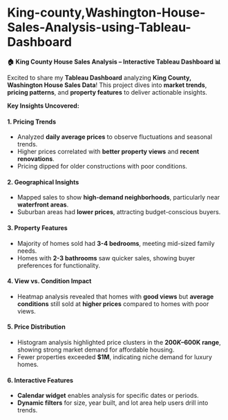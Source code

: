 # King-county,Washington-House-Sales-Analysis-using-Tableau-Dashboard


**🏠 King County House Sales Analysis – Interactive Tableau Dashboard 📊**  

Excited to share my **Tableau Dashboard** analyzing **King County, Washington House Sales Data**! This project dives into **market trends**, **pricing patterns**, and **property features** to deliver actionable insights.  

**Key Insights Uncovered:**  

#### **1. Pricing Trends**  
- Analyzed **daily average prices** to observe fluctuations and seasonal trends.  
- Higher prices correlated with **better property views** and **recent renovations**.  
- Pricing dipped for older constructions with poor conditions.  

#### **2. Geographical Insights**  
- Mapped sales to show **high-demand neighborhoods**, particularly near **waterfront areas**.  
- Suburban areas had **lower prices**, attracting budget-conscious buyers.  

#### **3. Property Features**
- Majority of homes sold had **3-4 bedrooms**, meeting mid-sized family needs.  
- Homes with **2-3 bathrooms** saw quicker sales, showing buyer preferences for functionality.  

#### **4. View vs. Condition Impact**  
- Heatmap analysis revealed that homes with **good views** but **average conditions** still sold at **higher prices** compared to homes with poor views.  

#### **5. Price Distribution** 
- Histogram analysis highlighted price clusters in the **$200K–$600K range**, showing strong market demand for affordable housing.  
- Fewer properties exceeded **$1M**, indicating niche demand for luxury homes.  

#### **6. Interactive Features** 
- **Calendar widget** enables analysis for specific dates or periods.  
- **Dynamic filters** for size, year built, and lot area help users drill into trends.  

